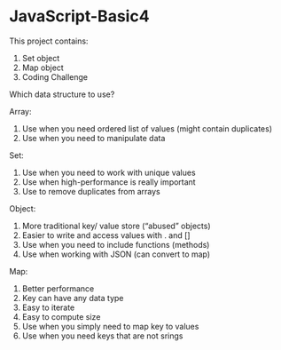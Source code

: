 # JavaScript-Basic4
This project contains:

1. Set object
2. Map object
3. Coding Challenge


Which data structure to use?

Array:

1. Use when you need ordered list of values (might contain duplicates)
2. Use when you need to manipulate data

Set: 

1. Use when you need to work with unique values
2. Use when high-performance is really important
3. Use to remove duplicates from arrays

Object:

1. More traditional key/ value store (“abused” objects)
2. Easier to write and access values with . and []
3. Use when you need to include functions (methods)
4. Use when working with JSON (can convert to map)

Map:

1. Better performance
2. Key can have any data type
3. Easy to iterate
4. Easy to compute size
5. Use when you simply need to map key to values
6. Use when you need keys that are not srings
